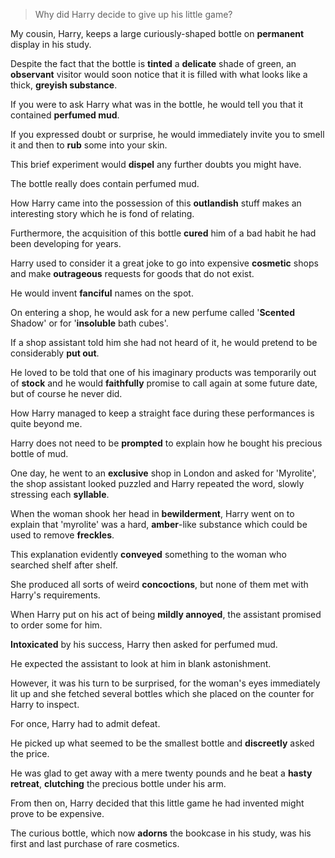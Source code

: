 > Why did Harry decide to give up his little game?



My cousin, Harry, keeps a large curiously-shaped bottle on **permanent** display in his study.

Despite the fact that the bottle is **tinted** a **delicate** shade of green, an **observant** visitor would soon notice that it is filled with what looks like a thick, **greyish substance**.

If you were to ask Harry what was in the bottle, he would tell you that it contained **perfumed mud**.

If you expressed doubt or surprise, he would immediately invite you to smell it and then to **rub** some into your skin.

This brief experiment would **dispel** any further doubts you might have.

The bottle really does contain perfumed mud.

How Harry came into the possession of this **outlandish** stuff makes an interesting story which he is fond of relating.

Furthermore, the acquisition of this bottle **cured** him of a bad habit he had been developing for years.



Harry used to consider it a great joke to go into expensive **cosmetic** shops and make **outrageous** requests for goods that do not exist.

He would invent **fanciful** names on the spot.

On entering a shop, he would ask for a new perfume called '**Scented** Shadow' or for '**insoluble** bath cubes'.

If a shop assistant told him she had not heard of it, he would pretend to be considerably **put out**.

He loved to be told that one of his imaginary products was temporarily out of **stock** and he would **faithfully** promise to call again at some future date, but of course he never did.

How Harry managed to keep a straight face during these performances is quite beyond me.



Harry does not need to be **prompted** to explain how he bought his precious bottle of mud.

One day, he went to an **exclusive** shop in London and asked for 'Myrolite', the shop assistant looked puzzled and Harry repeated the word, slowly stressing each **syllable**.

When the woman shook her head in **bewilderment**, Harry went on to explain that 'myrolite' was a hard, **amber**-like substance which could be used to remove **freckles**.

This explanation evidently **conveyed** something to the woman who searched shelf after shelf.

She produced all sorts of weird **concoctions**, but none of them met with Harry's requirements.

When Harry put on his act of being **mildly annoyed**, the assistant promised to order some for him.

**Intoxicated** by his success, Harry then asked for perfumed mud.

He expected the assistant to look at him in blank astonishment.

However, it was his turn to be surprised, for the woman's eyes immediately lit up and she fetched several bottles which she placed on the counter for Harry to inspect.

For once, Harry had to admit defeat.

He picked up what seemed to be the smallest bottle and **discreetly** asked the price.

He was glad to get away with a mere twenty pounds and he beat a **hasty retreat**, **clutching** the precious bottle under his arm.

From then on, Harry decided that this little game he had invented might prove to be expensive.

The curious bottle, which now **adorns** the bookcase in his study, was his first and last purchase of rare cosmetics.